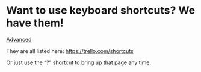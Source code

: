 # Want to use keyboard shortcuts? We have them!

[Advanced](README.md)



They are all listed here: https://trello.com/shortcuts

Or just use the “?” shortcut to bring up that page any time.

